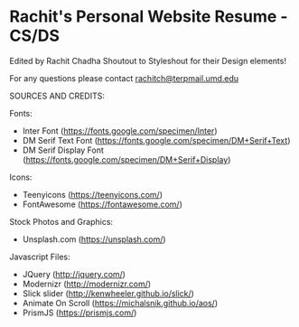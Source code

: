 # Rachit's Personal Website Resume - CS/DS

Edited by Rachit Chadha
Shoutout to Styleshout for their Design elements!


For any questions please contact rachitch@terpmail.umd.edu

SOURCES AND CREDITS:

Fonts:
 - Inter Font (https://fonts.google.com/specimen/Inter)
 - DM Serif Text Font (https://fonts.google.com/specimen/DM+Serif+Text)
 - DM Serif Display Font (https://fonts.google.com/specimen/DM+Serif+Display)

Icons:
 - Teenyicons (https://teenyicons.com/)
 - FontAwesome (https://fontawesome.com/)

Stock Photos and Graphics:
 - Unsplash.com (https://unsplash.com/)

Javascript Files:
 - JQuery (http://jquery.com/)
 - Modernizr (http://modernizr.com/)
 - Slick slider (http://kenwheeler.github.io/slick/)
 - Animate On Scroll (https://michalsnik.github.io/aos/)
 - PrismJS (https://prismjs.com/)
